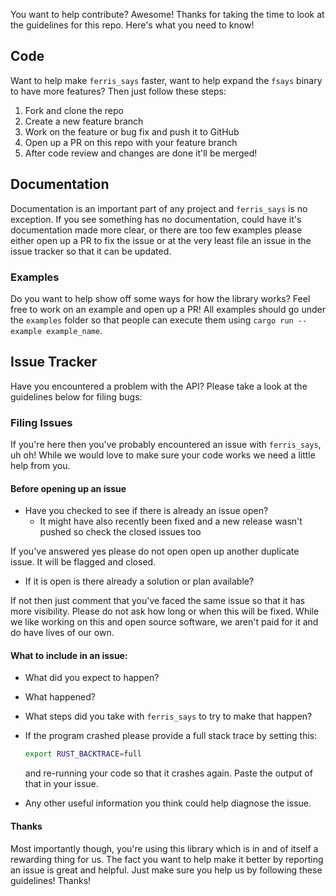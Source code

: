 You want to help contribute? Awesome! Thanks for taking the time to look at the
guidelines for this repo. Here's what you need to know!

## Code

Want to help make `ferris_says` faster, want to help expand the `fsays` binary
to have more features? Then just follow these steps:

1) Fork and clone the repo
2) Create a new feature branch
3) Work on the feature or bug fix and push it to GitHub
4) Open up a PR on this repo with your feature branch
5) After code review and changes are done it'll be merged!

## Documentation

Documentation is an important part of any project and `ferris_says` is no
exception. If you see something has no documentation, could have it's
documentation made more clear, or there are too few examples please either open
up a PR to fix the issue or at the very least file an issue in the issue
tracker so that it can be updated.

### Examples

Do you want to help show off some ways for how the library works? Feel free to
work on an example and open up a PR! All examples should go under the `examples`
folder so that people can execute them using `cargo run --example example_name`.

## Issue Tracker

Have you encountered a problem with the API? Please take a look at the
guidelines below for filing bugs:

### Filing Issues

If you're here then you've probably encountered an issue with `ferris_says`,
uh oh! While we would love to make sure your code works we need a little help
from you.

#### Before opening up an issue

- Have you checked to see if there is already an issue open?
  - It might have also recently been fixed and a new release
    wasn't pushed so check the closed issues too

If you've answered yes please do not open open up another duplicate issue. It
will be flagged and closed.

- If it is open is there already a solution or plan available?

If not then just comment that you've faced the same issue so that it has more
visibility. Please do not ask how long or when this will be fixed. While we like
working on this and open source software, we aren't paid for it and do have
lives of our own.

#### What to include in an issue:

- What did you expect to happen?
- What happened?
- What steps did you take with `ferris_says` to try to make that happen?
- If the program crashed please provide a full stack trace by setting this:

  ```bash
  export RUST_BACKTRACE=full
  ```

  and re-running your code so that it crashes again. Paste the output of that
  in your issue.
- Any other useful information you think could help diagnose the issue.

#### Thanks

Most importantly though, you're using this library which is in and of itself
a rewarding thing for us. The fact you want to help make it better by reporting
an issue is great and helpful. Just make sure you help us by following these
guidelines! Thanks!
